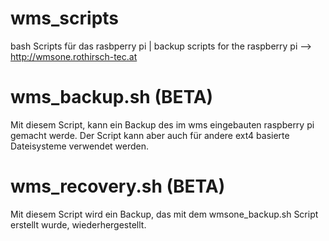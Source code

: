 # wms_scripts
bash Scripts für das rasbperry pi | backup scripts for the raspberry pi --> http://wmsone.rothirsch-tec.at

# wms_backup.sh (BETA)
Mit diesem Script, kann ein Backup des im wms eingebauten raspberry pi gemacht werde. 
Der Script kann aber auch für andere ext4 basierte Dateisysteme verwendet werden.

# wms_recovery.sh (BETA)
Mit diesem Script wird ein Backup, das mit dem wmsone_backup.sh Script erstellt wurde, wiederhergestellt.
